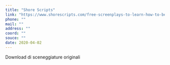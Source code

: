 ```yaml
---
title: "Shore Scripts"
link: "https://www.shorescripts.com/free-screenplays-to-learn-how-to-be-a-screenwriter/?utm_source=newsletter&utm_medium=email&utm_campaign=45_genre_screenplays_to_download&utm_term=2018-07-09"
phone: ""
mail: ""
address: ""
coord: ""
souce: ""
date: 2020-04-02
---
```


Download di sceneggiature originali
